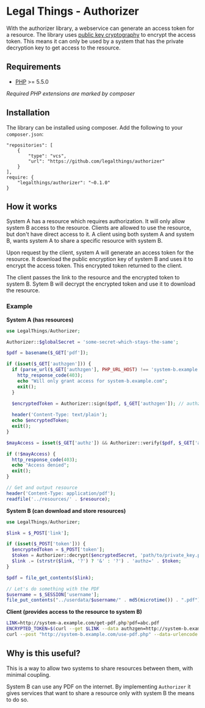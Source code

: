Legal Things - Authorizer
==================

With the authorizer library, a webservice can generate an access token for a resource. The library uses [public key 
cryptography](https://en.wikipedia.org/wiki/Public-key_cryptography) to encrypt the access token. This means it can only be
used by a system that has the private decryption key to get access to the resource.

## Requirements

- [PHP](http://www.php.net) >= 5.5.0

_Required PHP extensions are marked by composer_

## Installation

The library can be installed using composer. Add the following to your `composer.json`:

    "repositories": [
        {
            "type": "vcs",
            "url": "https://github.com/legalthings/authorizer"
        }
    ],
    require: {
        "legalthings/authorizer": "~0.1.0"
    }


## How it works

System A has a resource which requires authorization. It will only allow system B access to the resource. Clients are 
allowed to use the resource, but don't have direct access to it. A client using both system A and system B, wants system A
to share a specific resource with system B.

Upon request by the client, system A will generate an access token for the resource. It download the public encryption key 
of system B and uses it to encrypt the access token. This encrypted token returned to the client.

The client passes the link to the resource and the encrypted token to system B. Sytem B will decrypt the encrypted token
and use it to download the resource.

### Example

**System A (has resources)**
```php
use LegalThings/Authorizer;

Authorizer::$globalSecret = 'some-secret-which-stays-the-same'; 

$pdf = basename($_GET['pdf']);

if (isset($_GET['authzgen'])) {
  if (parse_url($_GET['authzgen'], PHP_URL_HOST) !== 'system-b.example.com') {
    http_response_code(403);
    echo "Will only grant access for system-b.example.com";
    exit();
  }

  $encryptedToken = Authorizer::sign($pdf, $_GET['authzgen']); // authzgen is a string with the format: {{public_key_url}};{{time_from}};{{time_to}}
  
  header('Content-Type: text/plain');
  echo $encryptedToken;
  exit();
}

$mayAccess = isset($_GET['authz']) && Authorizer::verify($pdf, $_GET['authz']); // authz is the decrypted secret

if (!$mayAccess) {
  http_response_code(403);
  echo "Access denied";
  exit();
}

// Get and output resource
header('Content-Type: application/pdf');
readfile('../resources/' . $resource);
```

**System B (can download and store resources)**
```php
use LegalThings/Authorizer;

$link = $_POST['link'];

if (isset($_POST['token'])) {
  $encryptedToken = $_POST['token'];
  $token = Authorizer::decrypt($encryptedSecret, 'path/to/private_key.pem');
  $link .= (strstr($link, '?') ? '&' : '?') . 'authz=' . $token;
}

$pdf = file_get_contents($link);

// Let's do something with the PDF
$username = $_SESSION['username'];
file_put_contents("../userdata/$username/" . md5(microtime()) . ".pdf");
```

**Client (provides access to the resource to system B)**
```sh
LINK=http://system-a.example.com/get-pdf.php?pdf=abc.pdf
ENCRYPTED_TOKEN=$(curl --get $LINK --data authzgen=http://system-b.example.com/authorizer.pem)
curl --post "http://system-b.example.com/use-pdf.php" --data-urlencode "link=$LINK" --data-urlencode "authz=$ENCRYPTED_TOKEN"
```

## Why is this useful?

This is a way to allow two systems to share resources between them, with minimal coupling.

System B can use any PDF on the internet. By implementing `Authorizer` it gives services that want to share a resource only
with system B the means to do so.
